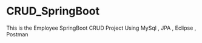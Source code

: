 # CRUD_SpringBoot
This is the Employee SpringBoot CRUD Project Using MySql , JPA , Eclipse , Postman
